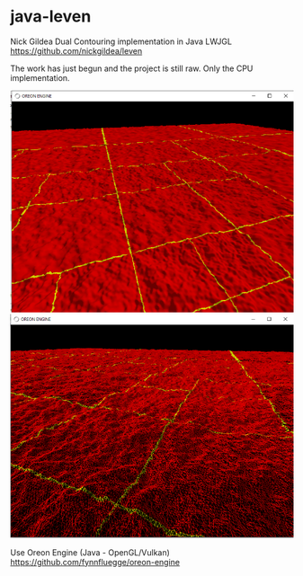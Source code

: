 # java-leven

Nick Gildea Dual Contouring implementation in Java LWJGL
https://github.com/nickgildea/leven

The work has just begun and the project is still raw. Only the CPU implementation.

<img src="res/logo/screens/screen-01.png" width="800" />
<img src="res/logo/screens/screen-02.png" width="800" />

Use Oreon Engine (Java - OpenGL/Vulkan)
https://github.com/fynnfluegge/oreon-engine